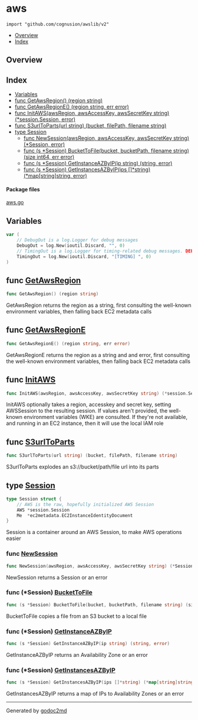 

# aws
`import "github.com/cognusion/awslib/v2"`

* [Overview](#pkg-overview)
* [Index](#pkg-index)

## <a name="pkg-overview">Overview</a>



## <a name="pkg-index">Index</a>
* [Variables](#pkg-variables)
* [func GetAwsRegion() (region string)](#GetAwsRegion)
* [func GetAwsRegionE() (region string, err error)](#GetAwsRegionE)
* [func InitAWS(awsRegion, awsAccessKey, awsSecretKey string) (*session.Session, error)](#InitAWS)
* [func S3urlToParts(url string) (bucket, filePath, filename string)](#S3urlToParts)
* [type Session](#Session)
  * [func NewSession(awsRegion, awsAccessKey, awsSecretKey string) (*Session, error)](#NewSession)
  * [func (s *Session) BucketToFile(bucket, bucketPath, filename string) (size int64, err error)](#Session.BucketToFile)
  * [func (s *Session) GetInstanceAZByIP(ip string) (string, error)](#Session.GetInstanceAZByIP)
  * [func (s *Session) GetInstancesAZByIP(ips []*string) (*map[string]string, error)](#Session.GetInstancesAZByIP)


#### <a name="pkg-files">Package files</a>
[aws.go](https://github.com/cognusion/awslib/tree/master/v2/aws.go)



## <a name="pkg-variables">Variables</a>
``` go
var (
    // DebugOut is a log.Logger for debug messages
    DebugOut = log.New(ioutil.Discard, "", 0)
    // TimingOut is a log.Logger for timing-related debug messages. DEPRECATED
    TimingOut = log.New(ioutil.Discard, "[TIMING] ", 0)
)
```


## <a name="GetAwsRegion">func</a> [GetAwsRegion](https://github.com/cognusion/awslib/tree/master/v2/aws.go?s=5554:5589#L220)
``` go
func GetAwsRegion() (region string)
```
GetAwsRegion returns the region as a string,
first consulting the well-known environment variables,
then falling back EC2 metadata calls



## <a name="GetAwsRegionE">func</a> [GetAwsRegionE](https://github.com/cognusion/awslib/tree/master/v2/aws.go?s=5793:5840#L228)
``` go
func GetAwsRegionE() (region string, err error)
```
GetAwsRegionE returns the region as a string and and error,
first consulting the well-known environment variables,
then falling back EC2 metadata calls



## <a name="InitAWS">func</a> [InitAWS](https://github.com/cognusion/awslib/tree/master/v2/aws.go?s=1632:1716#L62)
``` go
func InitAWS(awsRegion, awsAccessKey, awsSecretKey string) (*session.Session, error)
```
InitAWS optionally takes a region, accesskey and secret key,
setting AWSSession to the resulting session. If values aren't
provided, the well-known environment variables (WKE) are
consulted. If they're not available, and running in an EC2
instance, then it will use the local IAM role



## <a name="S3urlToParts">func</a> [S3urlToParts](https://github.com/cognusion/awslib/tree/master/v2/aws.go?s=6115:6180#L240)
``` go
func S3urlToParts(url string) (bucket, filePath, filename string)
```
S3urlToParts explodes an s3://bucket/path/file url into its parts




## <a name="Session">type</a> [Session](https://github.com/cognusion/awslib/tree/master/v2/aws.go?s=725:870#L29)
``` go
type Session struct {
    // AWS is the raw, hopefully initialized AWS Session
    AWS *session.Session
    Me  *ec2metadata.EC2InstanceIdentityDocument
}

```
Session is a container around an AWS Session, to make AWS operations easier







### <a name="NewSession">func</a> [NewSession](https://github.com/cognusion/awslib/tree/master/v2/aws.go?s=916:995#L36)
``` go
func NewSession(awsRegion, awsAccessKey, awsSecretKey string) (*Session, error)
```
NewSession returns a Session or an error





### <a name="Session.BucketToFile">func</a> (\*Session) [BucketToFile](https://github.com/cognusion/awslib/tree/master/v2/aws.go?s=2704:2795#L103)
``` go
func (s *Session) BucketToFile(bucket, bucketPath, filename string) (size int64, err error)
```
BucketToFile copies a file from an S3 bucket to a local file




### <a name="Session.GetInstanceAZByIP">func</a> (\*Session) [GetInstanceAZByIP](https://github.com/cognusion/awslib/tree/master/v2/aws.go?s=3735:3797#L132)
``` go
func (s *Session) GetInstanceAZByIP(ip string) (string, error)
```
GetInstanceAZByIP returns an Availability Zone or an error




### <a name="Session.GetInstancesAZByIP">func</a> (\*Session) [GetInstancesAZByIP](https://github.com/cognusion/awslib/tree/master/v2/aws.go?s=4485:4564#L168)
``` go
func (s *Session) GetInstancesAZByIP(ips []*string) (*map[string]string, error)
```
GetInstancesAZByIP returns a map of IPs to Availability Zones or an error








- - -
Generated by [godoc2md](http://godoc.org/github.com/cognusion/godoc2md)
